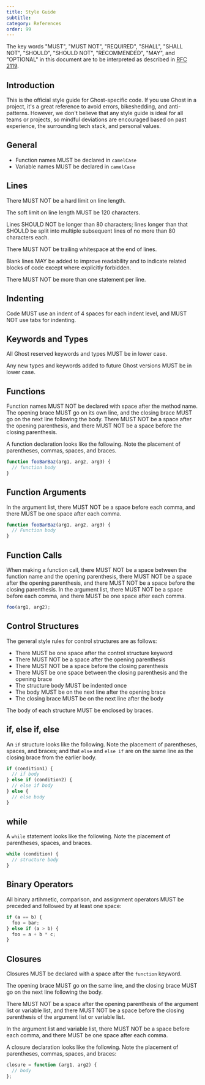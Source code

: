 ```yaml
---
title: Style Guide
subtitle:
category: References
order: 99
---
```


The key words "MUST", "MUST NOT", "REQUIRED", "SHALL", "SHALL NOT", "SHOULD", "SHOULD NOT", "RECOMMENDED", "MAY", and "OPTIONAL" in this document are to be interpreted as described in [RFC 2119](http://tools.ietf.org/html/rfc2119).

## Introduction

This is the official style guide for Ghost-specific code. If you use Ghost in a project, it's a great reference to avoid errors, bikeshedding, and anti-patterns. However, we don't believe that any style guide is ideal for all teams or projects, so mindful deviations are encouraged based on past experience, the surrounding tech stack, and personal values.

## General

- Function names MUST be declared in `camelCase`
- Variable names MUST be declared in `camelCase`

## Lines

There MUST NOT be a hard limit on line length.

The soft limit on line length MUST be 120 characters.

Lines SHOULD NOT be longer than 80 characters; lines longer than that SHOULD be split into multiple subsequent lines of no more than 80 characters each.

There MUST NOT be trailing whitespace at the end of lines.

Blank lines MAY be added to improve readability and to indicate related blocks of code except where explicitly forbidden.

There MUST NOT be more than one statement per line.

## Indenting

Code MUST use an indent of 4 spaces for each indent level, and MUST NOT use tabs for indenting.

## Keywords and Types

All Ghost reserved keywords and types MUST be in lower case.

Any new types and keywords added to future Ghost versions MUST be in lower case.

## Functions

Function names MUST NOT be declared with space after the method name. The opening brace MUST go on its own line, and the closing brace MUST go on the next line following the body. There MUST NOT be a space after the opening parenthesis, and there MUST NOT be a space before the closing parenthesis.

A function declaration looks like the following. Note the placement of parentheses, commas, spaces, and braces.

```typescript
function fooBarBaz(arg1, arg2, arg3) {
  // function body
}
```

## Function Arguments

In the argument list, there MUST NOT be a space before each comma, and there MUST be one space after each comma.

```typescript
function fooBarBaz(arg1, arg2, arg3) {
  // Function body
}
```

## Function Calls

When making a function call, there MUST NOT be a space between the function name and the opening parenthesis, there MUST NOT be a space after the opening parenthesis, and there MUST NOT be a space before the closing parenthesis. In the argument list, there MUST NOT be a space before each comma, and there MUST be one space after each comma.

```typescript
foo(arg1, arg2);
```

## Control Structures

The general style rules for control structures are as follows:

- There MUST be one space after the control structure keyword
- There MUST NOT be a space after the opening parenthesis
- There MUST NOT be a space before the closing parenthesis
- There MUST be one space between the closing parenthesis and the opening brace
- The structure body MUST be indented once
- The body MUST be on the next line after the opening brace
- The closing brace MUST be on the next line after the body

The body of each structure MUST be enclosed by braces.

## if, else if, else

An `if` structure looks like the following. Note the placement of parentheses, spaces, and braces; and that `else` and `else if` are on the same line as the closing brace from the earlier body.

```typescript
if (condition1) {
  // if body
} else if (condition2) {
  // else if body
} else {
  // else body
}
```

## while

A `while` statement looks like the following. Note the placement of parentheses, spaces, and braces.

```typescript
while (condition) {
  // structure body
}
```

## Binary Operators

All binary artihmetic, comparison, and assignment operators MUST be preceded and followed by at least one space:

```typescript
if (a == b) {
  foo = bar;
} else if (a > b) {
  foo = a + b * c;
}
```

## Closures

Closures MUST be declared with a space after the `function` keyword.

The opening brace MUST go on the same line, and the closing brace MUST go on the next line following the body.

There MUST NOT be a space after the opening parenthesis of the argument list or variable list, and there MUST NOT be a space before the closing parenthesis of the argument list or variable list.

In the argument list and variable list, there MUST NOT be a space before each comma, and there MUST be one space after each comma.

A closure declaration looks like the following. Note the placement of parentheses, commas, spaces, and braces:

```typescript
closure = function (arg1, arg2) {
  // body
};
```
